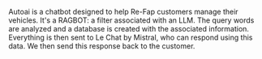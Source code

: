 Autoai is a chatbot designed to help Re-Fap customers manage their vehicles. It's a RAGBOT: a filter associated with an LLM. 
The query words are analyzed and a database is created with the associated information. 
Everything is then sent to Le Chat by Mistral, who can respond using this data. We then send this response back to the customer.
